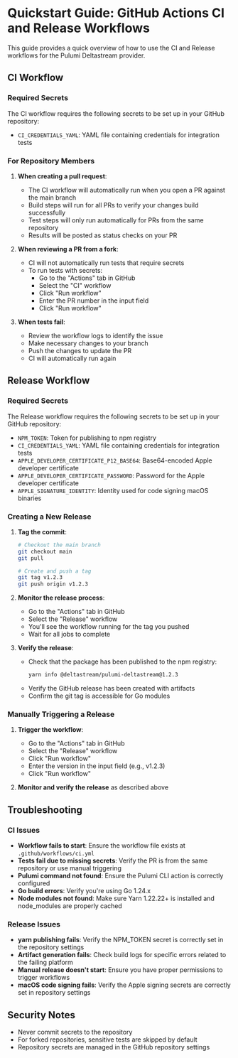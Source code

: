 # Quickstart Guide: GitHub Actions CI and Release Workflows

This guide provides a quick overview of how to use the CI and Release workflows for the Pulumi Deltastream provider.

## CI Workflow

### Required Secrets

The CI workflow requires the following secrets to be set up in your GitHub repository:

- `CI_CREDENTIALS_YAML`: YAML file containing credentials for integration tests

### For Repository Members

1. **When creating a pull request**:
   - The CI workflow will automatically run when you open a PR against the main branch
   - Build steps will run for all PRs to verify your changes build successfully
   - Test steps will only run automatically for PRs from the same repository
   - Results will be posted as status checks on your PR

2. **When reviewing a PR from a fork**:
   - CI will not automatically run tests that require secrets
   - To run tests with secrets:
     - Go to the "Actions" tab in GitHub
     - Select the "CI" workflow
     - Click "Run workflow"
     - Enter the PR number in the input field
     - Click "Run workflow"

3. **When tests fail**:
   - Review the workflow logs to identify the issue
   - Make necessary changes to your branch
   - Push the changes to update the PR
   - CI will automatically run again

## Release Workflow

### Required Secrets

The Release workflow requires the following secrets to be set up in your GitHub repository:

- `NPM_TOKEN`: Token for publishing to npm registry
- `CI_CREDENTIALS_YAML`: YAML file containing credentials for integration tests
- `APPLE_DEVELOPER_CERTIFICATE_P12_BASE64`: Base64-encoded Apple developer certificate
- `APPLE_DEVELOPER_CERTIFICATE_PASSWORD`: Password for the Apple developer certificate
- `APPLE_SIGNATURE_IDENTITY`: Identity used for code signing macOS binaries

### Creating a New Release

1. **Tag the commit**:
   ```bash
   # Checkout the main branch
   git checkout main
   git pull

   # Create and push a tag
   git tag v1.2.3
   git push origin v1.2.3
   ```

2. **Monitor the release process**:
   - Go to the "Actions" tab in GitHub
   - Select the "Release" workflow
   - You'll see the workflow running for the tag you pushed
   - Wait for all jobs to complete

3. **Verify the release**:
   - Check that the package has been published to the npm registry:
     ```bash
     yarn info @deltastream/pulumi-deltastream@1.2.3
     ```
   - Verify the GitHub release has been created with artifacts
   - Confirm the git tag is accessible for Go modules

### Manually Triggering a Release

1. **Trigger the workflow**:
   - Go to the "Actions" tab in GitHub
   - Select the "Release" workflow
   - Click "Run workflow"
   - Enter the version in the input field (e.g., v1.2.3)
   - Click "Run workflow"

2. **Monitor and verify the release** as described above

## Troubleshooting

### CI Issues

- **Workflow fails to start**: Ensure the workflow file exists at `.github/workflows/ci.yml`
- **Tests fail due to missing secrets**: Verify the PR is from the same repository or use manual triggering
- **Pulumi command not found**: Ensure the Pulumi CLI action is correctly configured
- **Go build errors**: Verify you're using Go 1.24.x
- **Node modules not found**: Make sure Yarn 1.22.22+ is installed and node_modules are properly cached

### Release Issues

- **yarn publishing fails**: Verify the NPM_TOKEN secret is correctly set in the repository settings
- **Artifact generation fails**: Check build logs for specific errors related to the failing platform
- **Manual release doesn't start**: Ensure you have proper permissions to trigger workflows
- **macOS code signing fails**: Verify the Apple signing secrets are correctly set in repository settings

## Security Notes

- Never commit secrets to the repository
- For forked repositories, sensitive tests are skipped by default
- Repository secrets are managed in the GitHub repository settings
